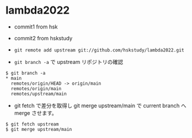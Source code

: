 # lambda2022

- commit1 from hsk
- commit2 from hskstudy

- `git remote add upstream git://github.com/hskstudy/lambda2022.git`

- `git branch -a` で upstream リポジトリの確認

```
$ git branch -a
* main
  remotes/origin/HEAD -> origin/main
  remotes/origin/main
  remotes/upstream/main
```

- git fetch で差分を取得し git merge upstream/main で current branch へ merge させます。

```
$ git fetch upstream
$ git merge upstream/main
```
